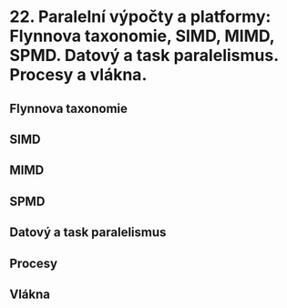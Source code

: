 # 22. Paralelní výpočty a platformy: Flynnova taxonomie, SIMD, MIMD, SPMD. Datový a task paralelismus. Procesy a vlákna.

## Flynnova taxonomie

## SIMD

## MIMD

## SPMD

## Datový a task paralelismus

## Procesy

## Vlákna
